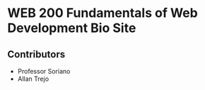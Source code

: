 <h1>WEB 200 Fundamentals of Web Development Bio Site</h1>
<h2>Contributors</h2>
<ul>
  <li>Professor Soriano</li>
  <li>Allan Trejo</li>
  </ul>
